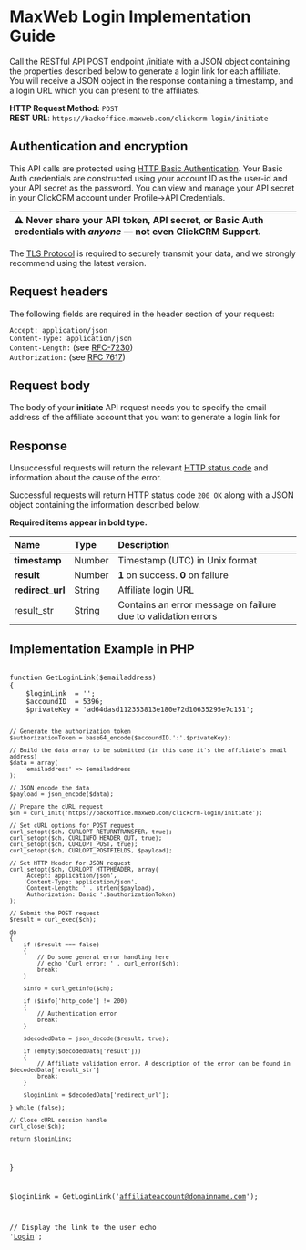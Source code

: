 <h1>MaxWeb Login Implementation Guide</h1>
<p>Call the RESTful API POST endpoint /initiate with a JSON object containing the properties described below to generate a login link for each affiliate. You will receive a JSON object in the response containing a timestamp, and a login URL which you can present to the affiliates.</p>
<p><strong>HTTP Request Method:</strong> <code>POST</code><br>
<strong>REST URL</strong>: <code>https://backoffice.maxweb.com/clickcrm-login/initiate</code><br>
<h2>Authentication and encryption</h2>
<p>This API calls are protected using <a href="https://tools.ietf.org/html/rfc7617" rel="nofollow">HTTP Basic Authentication</a>. Your Basic Auth credentials are constructed using your account ID as the user-id and your API secret as the password. You can view and manage your API secret in your ClickCRM account under Profile->API Credentials</strong>.
<br></p>
<table>
<thead>
<tr>
<th align="left"><g-emoji class="g-emoji" alias="warning" fallback-src="https://assets-cdn.github.com/images/icons/emoji/unicode/26a0.png">⚠️</g-emoji> Never share your API token, API secret, or Basic Auth credentials with <em>anyone</em> — not even ClickCRM Support.</th>
</tr>
</thead>
</table>
<p>The <a href="https://tools.ietf.org/html/rfc5246" rel="nofollow">TLS Protocol</a> is required to securely transmit your data, and we strongly recommend using the latest version.</p>
<h2>Request headers</h2>
<p>The following fields are required in the header section of your request:<br></p>
<p><code>Accept: application/json</code><br>
<code>Content-Type: application/json</code><br>
<code>Content-Length:</code>  (see <a href="https://tools.ietf.org/html/rfc7230#section-3.3.2" rel="nofollow">RFC-7230</a>)<br>
<code>Authorization:</code> (see <a href="https://tools.ietf.org/html/rfc7617" rel="nofollow">RFC 7617</a>)<br>
</p>
<h2>Request body</h2>
<p>The body of your <strong>initiate</strong> API request needs you to specify the email address of the affiliate account that you want to generate a login link for</p>
<h2>Response</h2>
<p>Unsuccessful requests will return the relevant <a href="https://tools.ietf.org/html/rfc7231#section-6" rel="nofollow">HTTP status code</a> and information about the cause of the error.</p>
<p>Successful requests will return HTTP status code <code>200 OK</code> along with a JSON object containing the information described below.</p>
<p><strong>Required items appear in bold type.</strong></p>
<table>
<thead>
<tr>
<th align="left">Name</th>
<th align="left">Type</th>
<th align="left">Description</th>
</tr>
</thead>
<tbody>
<tr>
<td align="left"><strong>timestamp</strong></td>
<td align="left">Number</td>
<td align="left">Timestamp (UTC) in Unix format</td>
</tr>
<tr>
<td align="left"><strong>result</strong></td>
<td align="left">Number</td>
<td align="left"><strong>1</strong> on success. <strong>0</strong> on failure</td>
</tr>
<tr>
<td align="left"><strong>redirect_url</strong></td>
<td align="left">String</td>
<td align="left">Affiliate login URL</td>
</tr>
  <tr>
<td align="left">result_str</td>
<td align="left">String</td>
<td align="left">Contains an error message on failure due to validation errors</td>
</tr>
</tbody>
</table>
<h2>Implementation Example in PHP</h2>
<pre>
<code>
function GetLoginLink($emailaddress)
{
    $loginLink  = '';
    $accoundID  = 5396;
    $privateKey = 'ad64dasd112353813e180e72d10635295e7c151';

    // Generate the authorization token
    $authorizationToken = base64_encode($accoundID.':'.$privateKey);

    // Build the data array to be submitted (in this case it's the affiliate's email address)
    $data = array(
        'emailaddress' => $emailaddress
    );

    // JSON encode the data
    $payload = json_encode($data);
     
    // Prepare the cURL request
    $ch = curl_init('https://backoffice.maxweb.com/clickcrm-login/initiate');

    // Set cURL options for POST request
    curl_setopt($ch, CURLOPT_RETURNTRANSFER, true);
    curl_setopt($ch, CURLINFO_HEADER_OUT, true);
    curl_setopt($ch, CURLOPT_POST, true);
    curl_setopt($ch, CURLOPT_POSTFIELDS, $payload);
     
    // Set HTTP Header for JSON request 
    curl_setopt($ch, CURLOPT_HTTPHEADER, array(
        'Accept: application/json',
        'Content-Type: application/json',
        'Content-Length: ' . strlen($payload),
        'Authorization: Basic '.$authorizationToken)
    );

    // Submit the POST request
    $result = curl_exec($ch);

    do
    {
        if ($result === false)
        {
            // Do some general error handling here
            // echo 'Curl error: ' . curl_error($ch);
            break;
        }

        $info = curl_getinfo($ch);

        if ($info['http_code'] != 200)
        {
            // Authentication error
            break;
        }

        $decodedData = json_decode($result, true);

        if (empty($decodedData['result']))
        {
            // Affiliate validation error. A description of the error can be found in $decodedData['result_str']
            break;
        }

        $loginLink = $decodedData['redirect_url'];

    } while (false);

    // Close cURL session handle
    curl_close($ch);

    return $loginLink;
}

$loginLink = GetLoginLink('affiliateaccount@domainname.com');

// Display the link to the user
echo '<a href="'.$loginLink.'">Login</a>';
</code>
</pre>

